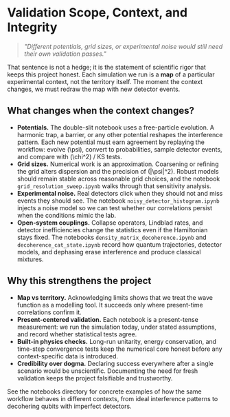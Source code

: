 # Validation Scope, Context, and Integrity

> *"Different potentials, grid sizes, or experimental noise would still need their own validation passes."*

That sentence is not a hedge; it is the statement of scientific rigor that keeps this project honest. Each simulation we run is a **map** of a particular experimental context, not the territory itself. The moment the context changes, we must redraw the map with new detector events.

## What changes when the context changes?

- **Potentials.** The double-slit notebook uses a free-particle evolution. A harmonic trap, a barrier, or any other potential reshapes the interference pattern. Each new potential must earn agreement by replaying the workflow: evolve \(\psi\), convert to probabilities, sample detector events, and compare with \(\chi^2\) / KS tests.
- **Grid sizes.** Numerical work is an approximation. Coarsening or refining the grid alters dispersion and the precision of \(|\psi|^2\). Robust models should remain stable across reasonable grid choices, and the notebook `grid_resolution_sweep.ipynb` walks through that sensitivity analysis.
- **Experimental noise.** Real detectors click when they should not and miss events they should see. The notebook `noisy_detector_histogram.ipynb` injects a noise model so we can test whether our correlations persist when the conditions mimic the lab.
- **Open-system couplings.** Collapse operators, Lindblad rates, and detector inefficiencies change the statistics even if the Hamiltonian stays fixed. The notebooks `density_matrix_decoherence.ipynb` and `decoherence_cat_state.ipynb` record how quantum trajectories, detector models, and dephasing erase interference and produce classical mixtures.

## Why this strengthens the project

- **Map vs territory.** Acknowledging limits shows that we treat the wave function as a modelling tool. It succeeds only where present-time correlations confirm it.
- **Present-centered validation.** Each notebook is a present-tense measurement: we run the simulation today, under stated assumptions, and record whether statistical tests agree.
- **Built-in physics checks.** Long-run unitarity, energy conservation, and time-step convergence tests keep the numerical core honest before any context-specific data is introduced.
- **Credibility over dogma.** Declaring success everywhere after a single scenario would be unscientific. Documenting the need for fresh validation keeps the project falsifiable and trustworthy.

See the notebooks directory for concrete examples of how the same workflow behaves in different contexts, from ideal interference patterns to decohering qubits with imperfect detectors.
